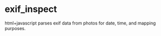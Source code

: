 # exif_inspect
html+javascript parses exif data from photos for date, time, and mapping purposes.  

